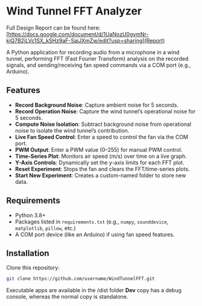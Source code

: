 # Wind Tunnel FFT Analyzer
Full Design Report can be found here: [https://docs.google.com/document/d/1UaNozU0gymNr-kiQ7B2jLVc1SX_kSHz9aF-SaiJXmZw/edit?usp=sharing](Report)

A Python application for recording audio from a microphone in a wind tunnel, performing FFT (Fast Fourier Transform) analysis on the recorded signals, and sending/receiving fan speed commands via a COM port (e.g., Arduino).

## Features

- **Record Background Noise**: Capture ambient noise for 5 seconds.
- **Record Operation Noise**: Capture the wind tunnel’s operational noise for 5 seconds.
- **Compute Noise Isolation**: Subtract background noise from operational noise to isolate the wind tunnel’s contribution.
- **Live Fan Speed Control**: Enter a speed to control the fan via the COM port.
- **PWM Output**: Enter a PWM value (0–255) for manual PWM control.
- **Time-Series Plot**: Monitors air speed (m/s) over time on a live graph.
- **Y-Axis Controls**: Dynamically set the y-axis limits for each FFT plot.
- **Reset Experiment**: Stops the fan and clears the FFT/time-series plots.
- **Start New Experiment**: Creates a custom-named folder to store new data.

## Requirements

- Python 3.8+  
- Packages listed in `requirements.txt` (e.g., `numpy`, `sounddevice`, `matplotlib`, `pillow`, etc.)
- A COM port device (like an Arduino) if using fan speed features.

## Installation
Clone this repository:
   ```bash
   git clone https://github.com/username/WindTunnelFFT.git
  ```

Executable apps are available in the /dist folder
**Dev** copy has a debug console, whereas the normal copy is standalone.
